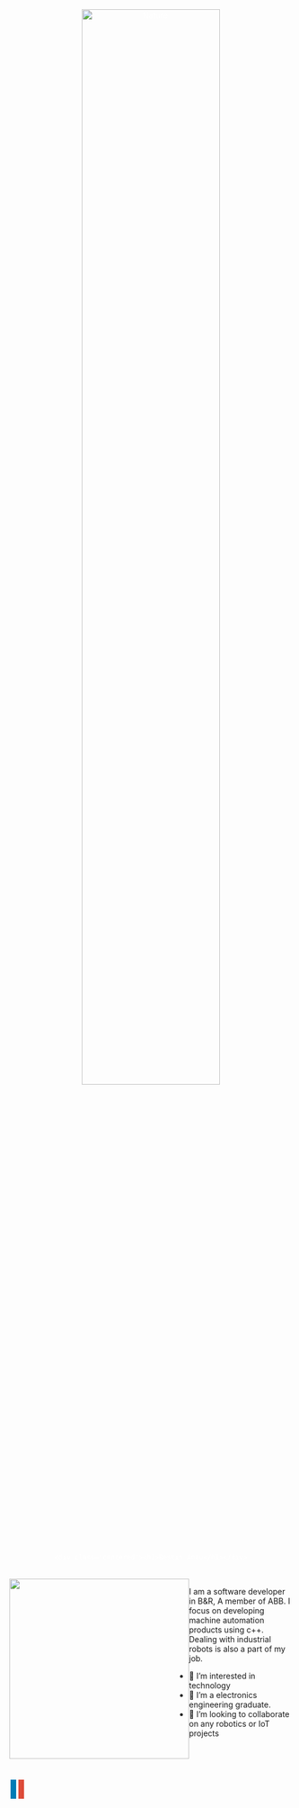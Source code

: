 


<meta name="viewport" content="width=device-width, initial-scale=1">

<div class="container">
    <img src="/workspaces/bestin-07/DALL·E 2023-10-05 14.29.48 - a robot smoking cigarette while coding, realistic, wide angle, digital art, themes.png" alt="Nature" class="responsive" width="800" height="350" class = "center"> </a>

    <div class="centered"><h1>Bestin Antu</h1></div>
</div>

</br>
 <img align="left" height="320" width="320" alt="" src="/workspaces/bestin-07/Capture-removebg-preview.png" /></a>


 I am a software developer in B&R, A member of ABB. I focus on developing machine automation products using c++. Dealing with industrial robots is also a part of my job.
- 👀 I’m interested in technology 
- 🌱 I’m a electronics engineering graduate.
- 💞️ I’m looking to collaborate on any robotics or IoT projects

</br></br></br>

<link rel="stylesheet" href="https://cdnjs.cloudflare.com/ajax/libs/font-awesome/4.7.0/css/font-awesome.min.css">
<a href="https://www.linkedin.com/in/bestin-antu/" class="fa fa-linkedin"></a>
<a href="#" class="fa fa-google"></a>

<!---
bestin-07/bestin-07 is a ✨ special ✨ repository because its `README.md` (this file) appears on your GitHub profile.
You can click the Preview link to take a look at your changes.
--->


<style>
.fa {
  padding: 5px;
  font-size: 20px;
  width: 50px;
  text-align: center;
  text-decoration: none;
  margin: 5px 2px;
}

.fa:hover {
    opacity: 0.7;
}


.fa-google {
  background: #dd4b39;
  color: white;
}

.fa-linkedin {
  background: #007bb5;
  color: white;
}

.responsive {
  width: 70%;
  height: auto;
  align: center
}

img {
  display: block;
  margin-left: auto;
  margin-right: auto;
}


.centered {
  position: absolute;
  top: 70%;
  left: 65%;
  transform: translate(-50%, -50%);
}

.container {
  position: relative;
  text-align: center;
  color: white;
}
</style>